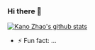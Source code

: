 ### Hi there 👋

[![Kano Zhao's github stats](https://github-readme-stats.vercel.app/api?username=iscleaner&show_icons=true&hide=issues&bg_color=0D1117&text_color=c9d1d9&icon_color=ff3860&title_color=7957d5&hide_border=true&count_private=true)](https://github.com/iscleaner)

- ⚡ Fun fact: ...
